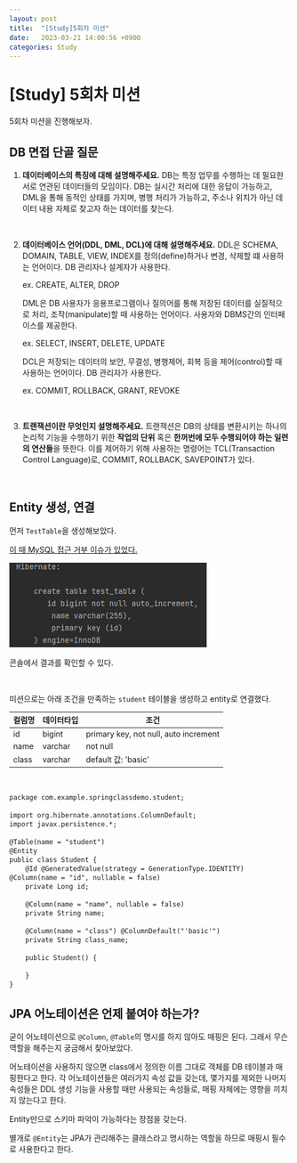```yaml
---
layout: post
title:  "[Study]5회차 미션"
date:   2023-03-21 14:00:56 +0900
categories: Study
---
```


# [Study] 5회차 미션

5회차 미션을 진행해보자.


## DB 면접 단골 질문

1. **데이터베이스의 특징에 대해 설명해주세요.**
    DB는 특정 업무를 수행하는 데 필요한 서로 연관된 데이터들의 모임이다.
    DB는 실시간 처리에 대한 응답이 가능하고, DML을 통해 동적인 상태를 가지며, 병행 처리가 가능하고, 주소나 위치가 아닌 데이터 내용 자체로 찾고자 하는 데이터를 찾는다.

<br />


2. **데이터베이스 언어(DDL, DML, DCL)에 대해 설명해주세요.**
    DDL은 SCHEMA, DOMAIN, TABLE, VIEW, INDEX를 정의(define)하거나 변경, 삭제할 떄 사용하는 언어이다. DB 관리자나 설계자가 사용한다. 

    ex. CREATE, ALTER, DROP

    DML은 DB 사용자가 응용프로그램이나 질의어를 통해 저장된 데이터를 실질적으로 처리, 조작(manipulate)할 때 사용하는 언어이다. 사용자와 DBMS간의 인터페이스를 제공한다. 

    
    ex. SELECT, INSERT, DELETE, UPDATE
    
    DCL은 저장되는 데이터의 보안, 무결성, 병행제어, 회복 등을 제어(control)할 때 사용하는 언어이다. DB 관리자가 사용한다. 

    ex. COMMIT, ROLLBACK, GRANT, REVOKE

<br />

3. **트랜잭션이란 무엇인지 설명해주세요.**
    트랜잭션은 DB의 상태를 변환시키는 하나의 논리적 기능을 수행하기 위한 **작업의 단위** 혹은 **한꺼번에 모두 수행되어야 하는 일련의 연산들**을 뜻한다. 이를 제어하기 위해 사용하는 명령어는 TCL(Transaction Control Language)로, COMMIT, ROLLBACK, SAVEPOINT가 있다.

<br />

## Entity 생성, 연결

먼저 `TestTable`을 생성해보았다.

[이 때 MySQL 접근 거부 이슈가 있었다.](https://suakang17.github.io/devlife/2023-03-21-MySQL-accessdeniederror/)

<img src="/assets/img/docs/springclass_testtable.png" />

콘솔에서 결과를 확인할 수 있다.

<br />

미션으로는 아래 조건을 만족하는 `student` 테이블을 생성하고 entity로 연결했다.

|컬럼명|데이터타입|조건|
|------|---|---|
|id|bigint|primary key, not null, auto increment|
|name|varchar|not null|
|class|varchar|default 값: 'basic'|

<br />

```
package com.example.springclassdemo.student;

import org.hibernate.annotations.ColumnDefault;
import javax.persistence.*;

@Table(name = "student")
@Entity
public class Student {
    @Id @GeneratedValue(strategy = GenerationType.IDENTITY) @Column(name = "id", nullable = false)
    private Long id;

    @Column(name = "name", nullable = false)
    private String name;

    @Column(name = "class") @ColumnDefault("'basic'")
    private String class_name;

    public Student() {

    }
}
```

## JPA 어노테이션은 언제 붙여야 하는가?

굳이 어노테이션으로 `@Column`, `@Table`의 명시를 하지 않아도 매핑은 된다. 그래서 무슨 역할을 해주는지 궁금해서 찾아보았다.

어노테이션을 사용하지 않으면 class에서 정의한 이름 그대로 객체를 DB 테이블과 매핑한다고 한다. 각 어노테이션들은 여러가지 속성 값을 갖는데, 몇가지를 제외한 나머지 속성들은 DDL 생성 기능을 사용할 때만 사용되는 속성들로, 매핑 자체에는 영향을 끼치지 않는다고 한다.

Entity만으로 스키마 파악이 가능하다는 장점을 갖는다.

별개로 `@Entity`는 JPA가 관리해주는 클래스라고 명시하는 역할을 하므로 매핑시 필수로 사용한다고 한다.